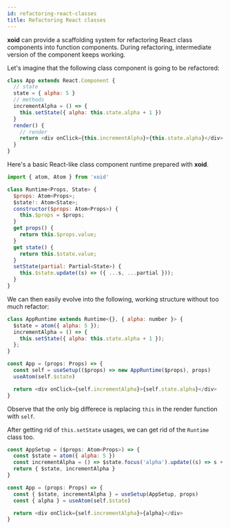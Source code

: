 ```yaml
---
id: refactoring-react-classes
title: Refactoring React classes
---
```


**xoid** can provide a scaffolding system for refactoring React class components into function components. During refactoring, intermediate version of the component keeps working. 

Let's imagine that the following class component is going to be refactored:
```js
class App extends React.Component {
  // state
  state = { alpha: 5 }
  // methods
  incrementAlpha = () => {
    this.setState({ alpha: this.state.alpha + 1 })
  }
  render() {
    // render
    return <div onClick={this.incrementAlpha}>{this.state.alpha}</div> 
  }
}
```

Here's a basic React-like class component runtime prepared with **xoid**.

```js
import { atom, Atom } from 'xoid'

class Runtime<Props, State> {
  $props: Atom<Props>;
  $state!: Atom<State>;
  constructor($props: Atom<Props>) {
    this.$props = $props;
  }
  get props() {
    return this.$props.value;
  }
  get state() {
    return this.$state.value;
  }
  setState(partial: Partial<State>) {
    this.$state.update((s) => ({ ...s, ...partial }));
  }
}
```
We can then easily evolve into the following, working structure without too much refactor:
```js
class AppRuntime extends Runtime<{}, { alpha: number }> {
  $state = atom({ alpha: 5 });
  incrementAlpha = () => {
    this.setState({ alpha: this.state.alpha + 1 });
  };
}

const App = (props: Props) => {
  const self = useSetup(($props) => new AppRuntime($props), props)
  useAtom(self.$state)

  return <div onClick={self.incrementAlpha}>{self.state.alpha}</div>
}
```
Observe that the only big differece is replacing `this` in the render function with `self`.

After getting rid of `this.setState` usages, we can get rid of the `Runtime` class too.
```js
const AppSetup = ($props: Atom<Props>) => {
  const $state = atom({ alpha: 5 })
  const incrementAlpha = () => $state.focus('alpha').update((s) => s + 1)
  return { $state, incrementAlpha }
}

const App = (props: Props) => {
  const { $state, incrementAlpha } = useSetup(AppSetup, props)
  const { alpha } = useAtom(self.$state)

  return <div onClick={self.incrementAlpha}>{alpha}</div>
}
```
